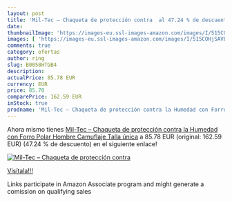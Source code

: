 ```yaml
---
layout: post
title: 'Mil-Tec – Chaqueta de protección contra  al 47.24 % de descuento'
date: 
thumbnailImage: 'https://images-eu.ssl-images-amazon.com/images/I/515COHjSAVL._SL200_.jpg'
images: [ 'https://images-eu.ssl-images-amazon.com/images/I/515COHjSAVL._SL200_.jpg' ]
comments: true
category: ofertas
author: ring
slug: B0058HTGB4
description:
actualPrice: 85.78 EUR
currency: EUR
price: 85.78
comparePrice: 162.59 EUR
inStock: true
prodname: 'Mil-Tec – Chaqueta de protección contra la Humedad con Forro Polar  Hombre  Camuflaje  Talla única'
---
```


Ahora mismo tienes [Mil-Tec – Chaqueta de protección contra la Humedad con Forro Polar  Hombre  Camuflaje  Talla única](https://www.amazon.es/dp/B0058HTGB4/?tag=tolees-21) a 85.78 EUR (original: 162.59 EUR) (47.24 %  de descuento) en el siguiente enlace!

[![Mil-Tec – Chaqueta de protección contra ](https://images-eu.ssl-images-amazon.com/images/I/515COHjSAVL._SL200_.jpg)](https://www.amazon.es/dp/B0058HTGB4/?tag=tolees-21)

[Visítala!!!](https://www.amazon.es/dp/B0058HTGB4/?tag=tolees-21)

Links participate in Amazon Associate program and might generate a comission on qualifying sales

